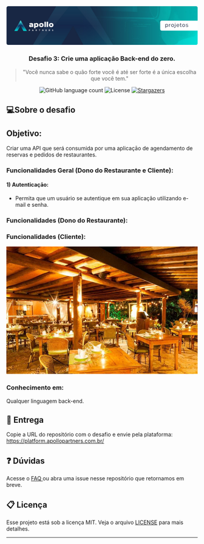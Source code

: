 <img alt="Header" src="/assets/header.jpeg" />
<h3 align="center">
  Desafio 3: Crie uma aplicação Back-end do zero.
</h3>

<blockquote align="center">
"Você nunca sabe o quão forte você é até ser forte é a única escolha que você tem."</blockquote>

<p align="center">  
  <img alt="GitHub language count" src="https://img.shields.io/github/languages/count/Apollo-Group/Projeto-01">

  <img alt="License" src="https://img.shields.io/badge/license-MIT-%2304D361">

  <a href="">
    <img alt="Stargazers" src="https://img.shields.io/github/stars/Apollo-Group/Projeto-02?style=social">
  </a>
</p>

## :computer:Sobre o desafio

## Objetivo:

Criar uma API que será consumida por uma aplicaçāo de agendamento de reservas e pedidos de restaurantes.

### Funcionalidades Geral (Dono do Restaurante e Cliente):
#### 1) Autenticaçāo:
- Permita que um usuário se autentique em sua aplicação utilizando e-mail e senha.


### Funcionalidades (Dono do Restaurante):

### Funcionalidades (Cliente):

<p align="center">
  <img src="./assets/restaurante.jpg">
</p>

### Conhecimento em:

Qualquer linguagem back-end.


## :tada: Entrega

Copie a URL do repositório com o desafio e envie pela plataforma: https://platform.apollopartners.com.br/

## :question: Dúvidas

Acesse o <a href="https://github.com/Apollo-Group/Projeto-FAQ">
FAQ
</a> ou abra uma issue nesse repositório que retornamos em breve.

## :clipboard: Licença

Esse projeto está sob a licença MIT. Veja o arquivo [LICENSE](LICENSE) para mais detalhes.

---
